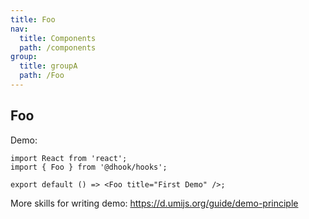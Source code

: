 ```yaml
---
title: Foo
nav:
  title: Components
  path: /components
group:
  title: groupA
  path: /Foo
---
```


## Foo

Demo:

```tsx
import React from 'react';
import { Foo } from '@dhook/hooks';

export default () => <Foo title="First Demo" />;
```

More skills for writing demo: https://d.umijs.org/guide/demo-principle

